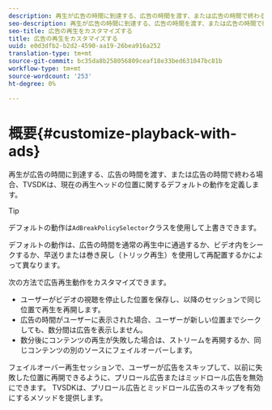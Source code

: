 ```yaml
---
description: 再生が広告の時間に到達する、広告の時間を渡す、または広告の時間で終わる場合、TVSDKは、現在の再生ヘッドの位置に関するデフォルトの動作を定義します。
seo-description: 再生が広告の時間に到達する、広告の時間を渡す、または広告の時間で終わる場合、TVSDKは、現在の再生ヘッドの位置に関するデフォルトの動作を定義します。
seo-title: 広告の再生をカスタマイズする
title: 広告の再生をカスタマイズする
uuid: e0d3dfb2-b2d2-4590-aa19-26bea916a252
translation-type: tm+mt
source-git-commit: bc35da8b258056809ceaf18e33bed631047bc81b
workflow-type: tm+mt
source-wordcount: '253'
ht-degree: 0%

---
```



# 概要{#customize-playback-with-ads}

再生が広告の時間に到達する、広告の時間を渡す、または広告の時間で終わる場合、TVSDKは、現在の再生ヘッドの位置に関するデフォルトの動作を定義します。

>[!TIP]
>
>デフォルトの動作は`AdBreakPolicySelector`クラスを使用して上書きできます。

デフォルトの動作は、広告の時間を通常の再生中に通過するか、ビデオ内をシークするか、早送りまたは巻き戻し（トリック再生）を使用して再配置するかによって異なります。

次の方法で広告再生動作をカスタマイズできます。

* ユーザーがビデオの視聴を停止した位置を保存し、以降のセッションで同じ位置で再生を再開します。
* 広告の時間がユーザーに表示された場合、ユーザーが新しい位置までシークしても、数分間は広告を表示しません。
* 数分後にコンテンツの再生が失敗した場合は、ストリームを再開するか、同じコンテンツの別のソースにフェイルオーバーします。

フェイルオーバー再生セッションで、ユーザーが広告をスキップして、以前に失敗した位置に再開できるように、プリロール広告またはミッドロール広告を無効にできます。 TVSDKは、プリロール広告とミッドロール広告のスキップを有効にするメソッドを提供します。